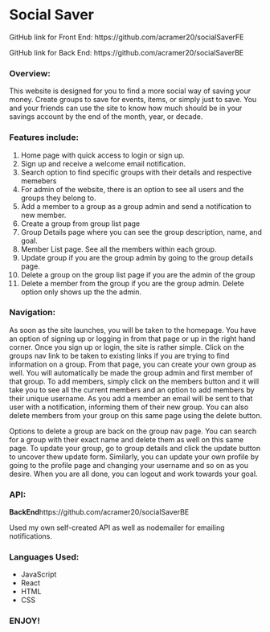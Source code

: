 
<h1>Social Saver</h1> 
<p>GitHub link for Front End: https://github.com/acramer20/socialSaverFE</p>
<p>GitHub link for Back End: https://github.com/acramer20/socialSaverBE</p>

<h3>Overview:</h3>

<p>This website is designed for you to find a more social way of saving your money. Create groups to save for events, items, or simply just to save. You and your friends can use the site to know how much should be in your savings account by the end of the month, year, or decade. </p>
 
<h3>Features include:</h3> 
<ol>
<li>Home page with quick access to login or sign up.</li> 
<li>Sign up and receive a welcome email notification.</li> 
<li>Search option to find specific groups with their details and respective memebers</li> 
<li>For admin of the website, there is an option to see all users and the groups they belong to.</li>
<li>Add a member to a group as a group admin and send a notification to new member.</li>
<li>Create a group from group list page</li>
<li>Group Details page where you can see the group description, name, and goal.</li> 
<li>Member List page. See all the members within each group.</li> 
<li>Update group if you are the group admin by going to the group details page.</li> 
<li>Delete a group on the group list page if you are the admin of the group</li> 
<li>Delete a member from the group if you are the group admin. Delete option only shows up the the admin.</li> 
</ol>
   
<h3>Navigation:</h3> 
<p>As soon as the site launches, you will be taken to the homepage. You have an option of signing up or logging in from that page or up in the right hand corner. Once you sign up or login, the site is rather simple. Click on the groups nav link to be taken to existing links if you are trying to find information on a group. From that page, you can create your own group as well. You will automatically be made the group admin and first member of that group. To add members, simply click on the members button and it will take you to see all the current members and an option to add members by their unique username. As you add a member an email will be sent to that user with a notification, informing them of their new group. You can also delete members from your group on this same page using the delete button.</p> 
<p>Options to delete a group are back on the group nav page. You can search for a group with their exact name and delete them as well on this same page. To update your group, go to group details and click the update button to uncover thew update form. Similarly, you can update your own profile by going to the profile page and changing your username and so on as you desire. When you are all done, you can logout and work towards your goal.</p> 

<h3>API:</h3>
<p><b>BackEnd</b>https://github.com/acramer20/socialSaverBE</p> 
<p>Used my own self-created API as well as nodemailer for emailing notifications.</p>

<h3>Languages Used:</h3>
<ul>
<li>JavaScript</li>
<li>React</li>
<li>HTML</li>
<li>CSS</li>
</ul>

<h3>ENJOY!</h3>